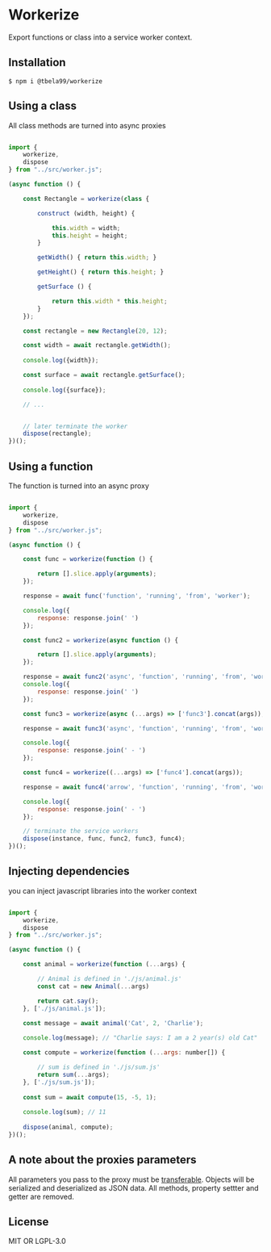 # Workerize
Export functions or class into a service worker context. 

## Installation

```shell
$ npm i @tbela99/workerize
```

## Using a class

All class methods are turned into async proxies

```javascript

import {
    workerize,
    dispose
} from "../src/worker.js";

(async function () {

    const Rectangle = workerize(class {

        construct (width, height) {

            this.width = width;
            this.height = height;
        }

        getWidth() { return this.width; }

        getHeight() { return this.height; }

        getSurface () {

            return this.width * this.height;
        }
    });

    const rectangle = new Rectangle(20, 12);

    const width = await rectangle.getWidth();
    
    console.log({width});

    const surface = await rectangle.getSurface();
    
    console.log({surface});

    // ...


    // later terminate the worker
    dispose(rectangle);
})();
```

## Using a function

The function is turned into an async proxy

```javascript

import {
    workerize,
    dispose
} from "../src/worker.js";

(async function () {

    const func = workerize(function () {

        return [].slice.apply(arguments);
    });

    response = await func('function', 'running', 'from', 'worker');

    console.log({
        response: response.join(' ')
    });

    const func2 = workerize(async function () {

        return [].slice.apply(arguments);
    });

    response = await func2('async', 'function', 'running', 'from', 'worker');
    console.log({
        response: response.join(' ')
    });

    const func3 = workerize(async (...args) => ['func3'].concat(args));

    response = await func3('async', 'function', 'running', 'from', 'worker');

    console.log({
        response: response.join(' - ')
    });

    const func4 = workerize((...args) => ['func4'].concat(args));

    response = await func4('arrow', 'function', 'running', 'from', 'worker');

    console.log({
        response: response.join(' - ')
    });

    // terminate the service workers
    dispose(instance, func, func2, func3, func4);
})();

```
## Injecting dependencies

you can inject javascript libraries into the worker context

```javascript

import {
    workerize,
    dispose
} from "../src/worker.js";

(async function () {

    const animal = workerize(function (...args) {

        // Animal is defined in './js/animal.js'
        const cat = new Animal(...args)

        return cat.say();
    }, ['./js/animal.js']);

    const message = await animal('Cat', 2, 'Charlie');
    
    console.log(message); // "Charlie says: I am a 2 year(s) old Cat"

    const compute = workerize(function (...args: number[]) {

        // sum is defined in './js/sum.js'
        return sum(...args);
    }, ['./js/sum.js']);
    
    const sum = await compute(15, -5, 1);
    
    console.log(sum); // 11
    
    dispose(animal, compute);
})();

```

## A note about the proxies parameters

All parameters you pass to the proxy must be [transferable](https://developer.mozilla.org/en-US/docs/Web/API/Transferable). Objects will be serialized and deserialized as JSON data. All methods, property settter and getter are removed.

## License

MIT OR LGPL-3.0